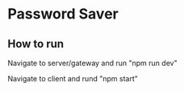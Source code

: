 # Password Saver

## How to run

Navigate to server/gateway and run "npm run dev"

Navigate to client and rund "npm start"

